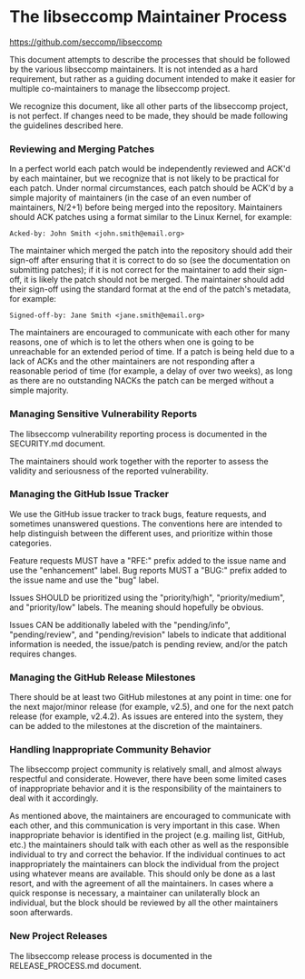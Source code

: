 The libseccomp Maintainer Process
===============================================================================
https://github.com/seccomp/libseccomp

This document attempts to describe the processes that should be followed by the
various libseccomp maintainers.  It is not intended as a hard requirement, but
rather as a guiding document intended to make it easier for multiple
co-maintainers to manage the libseccomp project.

We recognize this document, like all other parts of the libseccomp project, is
not perfect.  If changes need to be made, they should be made following the
guidelines described here.

### Reviewing and Merging Patches

In a perfect world each patch would be independently reviewed and ACK'd by each
maintainer, but we recognize that is not likely to be practical for each patch.
Under normal circumstances, each patch should be ACK'd by a simple majority of
maintainers (in the case of an even number of maintainers, N/2+1) before being
merged into the repository.  Maintainers should ACK patches using a format
similar to the Linux Kernel, for example:

```
Acked-by: John Smith <john.smith@email.org>
```

The maintainer which merged the patch into the repository should add their
sign-off after ensuring that it is correct to do so (see the documentation on
submitting patches); if it is not correct for the maintainer to add their
sign-off, it is likely the patch should not be merged.  The maintainer should
add their sign-off using the standard format at the end of the patch's
metadata, for example:

```
Signed-off-by: Jane Smith <jane.smith@email.org>
```

The maintainers are encouraged to communicate with each other for many reasons,
one of which is to let the others when one is going to be unreachable for an
extended period of time.  If a patch is being held due to a lack of ACKs and
the other maintainers are not responding after a reasonable period of time (for
example, a delay of over two weeks), as long as there are no outstanding NACKs
the patch can be merged without a simple majority.

### Managing Sensitive Vulnerability Reports

The libseccomp vulnerability reporting process is documented in the SECURITY.md
document.

The maintainers should work together with the reporter to assess the validity
and seriousness of the reported vulnerability.

### Managing the GitHub Issue Tracker

We use the GitHub issue tracker to track bugs, feature requests, and sometimes
unanswered questions.  The conventions here are intended to help distinguish
between the different uses, and prioritize within those categories.

Feature requests MUST have a "RFE:" prefix added to the issue name and use the
"enhancement" label.  Bug reports MUST a "BUG:" prefix added to the issue name
and use the "bug" label.

Issues SHOULD be prioritized using the "priority/high", "priority/medium", and
"priority/low" labels.  The meaning should hopefully be obvious.

Issues CAN be additionally labeled with the "pending/info", "pending/review",
and "pending/revision" labels to indicate that additional information is
needed, the issue/patch is pending review, and/or the patch requires changes.

### Managing the GitHub Release Milestones

There should be at least two GitHub milestones at any point in time: one for
the next major/minor release (for example, v2.5), and one for the next patch
release (for example, v2.4.2).  As issues are entered into the system, they can
be added to the milestones at the discretion of the maintainers.

### Handling Inappropriate Community Behavior

The libseccomp project community is relatively small, and almost always
respectful and considerate.  However, there have been some limited cases of
inappropriate behavior and it is the responsibility of the maintainers to deal
with it accordingly.

As mentioned above, the maintainers are encouraged to communicate with each
other, and this communication is very important in this case.  When
inappropriate behavior is identified in the project (e.g. mailing list, GitHub,
etc.) the maintainers should talk with each other as well as the responsible
individual to try and correct the behavior.  If the individual continues to act
inappropriately the maintainers can block the individual from the project using
whatever means are available.  This should only be done as a last resort, and
with the agreement of all the maintainers.  In cases where a quick response is
necessary, a maintainer can unilaterally block an individual, but the block
should be reviewed by all the other maintainers soon afterwards.

### New Project Releases

The libseccomp release process is documented in the RELEASE_PROCESS.md
document.
